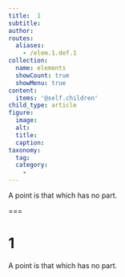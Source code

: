 ```yaml
---
title:  1
subtitle: 
author:
routes:
  aliases:
    - /elem.1.def.1
collection:
  name: elements
  showCount: true
  showMenu: true
content:
  items: '@self.children'
child_type: article
figure:
  image:
  alt:
  title:
  caption:
taxonomy:
  tag:
  category:
    - 
---
```


<p>A <term>point</term> is that which has no part.</p>

===

<h1>1</h1>
<p>A <term>point</term> is that which has no part.</p>
